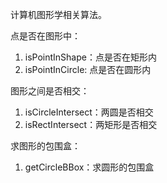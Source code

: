 计算机图形学相关算法。

点是否在图形中：

1. isPointInShape：点是否在矩形内
2. isPointInCircle: 点是否在圆形内

图形之间是否相交：

1. isCircleIntersect：两圆是否相交
2. isRectIntersect：两矩形是否相交

求图形的包围盒：

1. getCircleBBox：求圆形的包围盒
